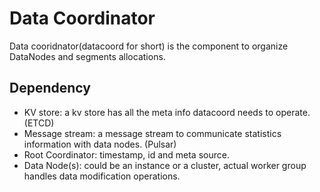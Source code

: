 # Data Coordinator

Data cooridnator(datacoord for short) is the component to organize DataNodes and segments allocations.

## Dependency

- KV store: a kv store has all the meta info datacoord needs to operate. (ETCD)
- Message stream: a message stream to communicate statistics information with data nodes. (Pulsar)
- Root Coordinator: timestamp, id and meta source.
- Data Node(s): could be an instance or a cluster, actual worker group handles data modification operations.
